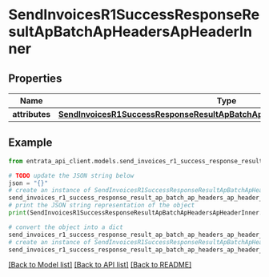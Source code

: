 # SendInvoicesR1SuccessResponseResultApBatchApHeadersApHeaderInner


## Properties

Name | Type | Description | Notes
------------ | ------------- | ------------- | -------------
**attributes** | [**SendInvoicesR1SuccessResponseResultApBatchApHeadersApHeaderInnerAttributes**](SendInvoicesR1SuccessResponseResultApBatchApHeadersApHeaderInnerAttributes.md) |  | [optional] 

## Example

```python
from entrata_api_client.models.send_invoices_r1_success_response_result_ap_batch_ap_headers_ap_header_inner import SendInvoicesR1SuccessResponseResultApBatchApHeadersApHeaderInner

# TODO update the JSON string below
json = "{}"
# create an instance of SendInvoicesR1SuccessResponseResultApBatchApHeadersApHeaderInner from a JSON string
send_invoices_r1_success_response_result_ap_batch_ap_headers_ap_header_inner_instance = SendInvoicesR1SuccessResponseResultApBatchApHeadersApHeaderInner.from_json(json)
# print the JSON string representation of the object
print(SendInvoicesR1SuccessResponseResultApBatchApHeadersApHeaderInner.to_json())

# convert the object into a dict
send_invoices_r1_success_response_result_ap_batch_ap_headers_ap_header_inner_dict = send_invoices_r1_success_response_result_ap_batch_ap_headers_ap_header_inner_instance.to_dict()
# create an instance of SendInvoicesR1SuccessResponseResultApBatchApHeadersApHeaderInner from a dict
send_invoices_r1_success_response_result_ap_batch_ap_headers_ap_header_inner_from_dict = SendInvoicesR1SuccessResponseResultApBatchApHeadersApHeaderInner.from_dict(send_invoices_r1_success_response_result_ap_batch_ap_headers_ap_header_inner_dict)
```
[[Back to Model list]](../README.md#documentation-for-models) [[Back to API list]](../README.md#documentation-for-api-endpoints) [[Back to README]](../README.md)


